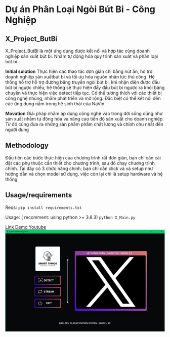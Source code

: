 # Dự án Phân Loại Ngòi Bút Bi - Công Nghiệp

## X_Project_ButBi
X_Project_ButBi là một ứng dụng được kết nối và hợp tác cùng doanh nghiệp sản xuất bút bi. Nhằm tự động hóa quy trình sản xuất và phân loại bút bi.

**Initial solution**
Thực hiện các thao tác đơn giản chỉ bằng nút ấn, hô trợ doanh nghiệp sản xuấtbút bi và tối ưu hóa nguồn nhân lực thủ công. Hệ thống hỗ trợ hỗ trợ đường băng truyền ngòi bút bi, khi nhận diện được đầu bút bi ngược chiều, hệ thống sẽ thực hiện đẩy đầu bút bi ngược ra khỏi băng chuyền và thực hiện việc detect tiếp tục. Có thể tương thích với các thiết bị công nghệ nhúng, nhằm phát triển và mở rộng. Đặc biệt có thể kết nối đến các ứng dụng nằm trong hệ sinh thái của NaVin.

**Movation**
Giải pháp nhằm áp dụng công nghệ vào trong đời sống cũng như sản xuất nhằm tự động hóa và nâng cao tiến độ sản xuất cho doanh nghiệp. Từ đó cũng đưa ra những sản phẩm phẩm chất lượng và chỉnh chu nhất đến người dùng

## Methodology
Đầu tiên các bước thực hiện của chương trình rất đơn giản, bạn chỉ cần cài đặt các phụ thuộc cần thiết cho chương trình, sau đó chạy chương trình chính. Tại đây có 3 chức năng chính, bạn chỉ cần click và và setup như hướng dẫn và chọn model sử dụng. việc còn lại chỉ là setup hardware và hệ thống

## Usage/requirements
Reqs:
`pip install requirements.txt`

Usage: ( recomment: using python >= 3.8.3)
`python X_Main.py`

[Link Demo Youtube](https://www.youtube.com/watch?v=JOn-x8bD7bk)
 <img alt="banner" style="width:100vw" src="asset\1.png">

